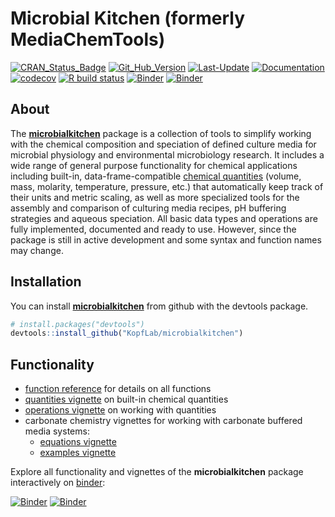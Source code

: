 
<!-- README.md is generated from README.Rmd. Please edit that file -->

# Microbial Kitchen (formerly MediaChemTools)

[![CRAN\_Status\_Badge](http://www.r-pkg.org/badges/version/microbialkitchen)](https://cran.r-project.org/package=microbialkitchen)
[![Git\_Hub\_Version](https://img.shields.io/badge/GitHub-0.3.2.9999-orange.svg?style=flat-square)](/commits)
[![Last-Update](https://img.shields.io/badge/updated-2020--10--12-yellowgreen.svg)](/commits)
[![Documentation](https://img.shields.io/badge/docs-online-green.svg)](https://microbialkitchen.kopflab.org/reference/)
[![codecov](https://codecov.io/github/KopfLab/microbialkitchen/branch/master/graphs/badge.svg)](https://codecov.io/github/Kopflab/microbialkitchen)
[![R build
status](https://github.com/KopfLab/microbialkitchen/workflows/R-CMD-check/badge.svg)](https://github.com/KopfLab/microbialkitchen/actions)
[![Binder](https://img.shields.io/badge/launch-Jupyter-orange.svg)](https://mybinder.org/v2/gh/KopfLab/microbialkitchen/binder?urlpath=lab)
[![Binder](https://img.shields.io/badge/launch-RStudio-blue.svg)](https://mybinder.org/v2/gh/KopfLab/microbialkitchen/binder?urlpath=rstudio)

## About

The **[microbialkitchen](https://microbialkitchen.kopflab.org/)**
package is a collection of tools to simplify working with the chemical
composition and speciation of defined culture media for microbial
physiology and environmental microbiology research. It includes a wide
range of general purpose functionality for chemical applications
including built-in, data-frame-compatible [chemical
quantities](https://microbialkitchen.kopflab.org/articles/quantities.html)
(volume, mass, molarity, temperature, pressure, etc.) that automatically
keep track of their units and metric scaling, as well as more
specialized tools for the assembly and comparison of culturing media
recipes, pH buffering strategies and aqueous speciation. All basic data
types and operations are fully implemented, documented and ready to use.
However, since the package is still in active development and some
syntax and function names may change.

## Installation

You can install
**[microbialkitchen](https://microbialkitchen.kopflab.org/)** from
github with the devtools package.

``` r
# install.packages("devtools") 
devtools::install_github("KopfLab/microbialkitchen")
```

## Functionality

  - [function
    reference](https://microbialkitchen.kopflab.org/reference/) for
    details on all functions
  - [quantities
    vignette](https://microbialkitchen.kopflab.org/articles/quantities.html)
    on built-in chemical quantities
  - [operations
    vignette](https://microbialkitchen.kopflab.org/articles/operations.html)
    on working with quantities
  - carbonate chemistry vignettes for working with carbonate buffered
    media systems:
      - [equations
        vignette](https://microbialkitchen.kopflab.org/articles/carbonate_chemistry_equations.html)
      - [examples
        vignette](https://microbialkitchen.kopflab.org/articles/carbonate_chemistry_examples.html)

Explore all functionality and vignettes of the **microbialkitchen**
package interactively on [binder](https://mybinder.org/):

[![Binder](https://img.shields.io/badge/launch-Jupyter-orange.svg)](https://mybinder.org/v2/gh/KopfLab/microbialkitchen/binder?urlpath=lab)
[![Binder](https://img.shields.io/badge/launch-RStudio-blue.svg)](https://mybinder.org/v2/gh/KopfLab/microbialkitchen/binder?urlpath=rstudio)
